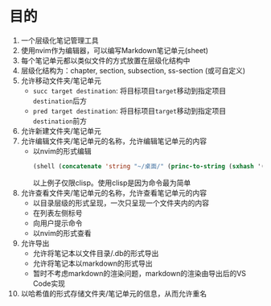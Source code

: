 # 目的
1. 一个层级化笔记管理工具
2. 使用nvim作为编辑器，可以编写Markdown笔记单元(sheet)
3. 每个笔记单元都以类似文件的方式放置在层级化结构中
4. 层级化结构为：chapter, section, subsection, ss-section (或可自定义)
5. 允许移动文件夹/笔记单元
   - `succ target destination`: 将目标项目`target`移动到指定项目`destination`后方
   - `pred target destination`: 将目标项目`target`移动到指定项目`destination`前方
6. 允许新建文件夹/笔记单元
7. 允许编辑文件夹/笔记单元的名称，允许编辑笔记单元的内容
   - 以nvim的形式编辑
     ```lisp
     (shell (concatenate 'string "~/桌面/" (princ-to-string (sxhash '(1 1 1)))))
     ```
     以上例子仅限clisp。使用clisp是因为命令最为简单
8. 允许查看文件夹/笔记单元的名称，允许查看笔记单元的内容
   - 以目录层级的形式呈现，一次只呈现一个文件夹内的内容
   - 在列表左侧标号
   - 向用户提示命令
   - 以nvim的形式查看
9. 允许导出
   - 允许将笔记本以文件目录/.db的形式导出
   - 允许将笔记本以markdown的形式导出
   - 暂时不考虑markdown的渲染问题，markdown的渲染由导出后的VS Code实现
10. 以哈希值的形式存储文件夹/笔记单元的信息，从而允许重名


